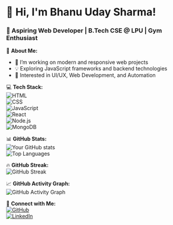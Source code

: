 # 👋 Hi, I'm Bhanu Uday Sharma!  
### 🚀 Aspiring Web Developer | B.Tech CSE @ LPU | Gym Enthusiast  

🌟 **About Me:**  
- 🔭 I’m working on modern and responsive web projects  
- 💡 Exploring JavaScript frameworks and backend technologies  
- 🎯 Interested in UI/UX, Web Development, and Automation  

💻 **Tech Stack:**  
![HTML](https://img.shields.io/badge/-HTML-orange?style=flat-square&logo=html5)  
![CSS](https://img.shields.io/badge/-CSS-blue?style=flat-square&logo=css3)  
![JavaScript](https://img.shields.io/badge/-JavaScript-yellow?style=flat-square&logo=javascript)  
![React](https://img.shields.io/badge/-React-blue?style=flat-square&logo=react)  
![Node.js](https://img.shields.io/badge/-Node.js-green?style=flat-square&logo=node.js)  
![MongoDB](https://img.shields.io/badge/-MongoDB-black?style=flat-square&logo=mongodb)  

📊 **GitHub Stats:**  
![Your GitHub stats](https://github-readme-stats.vercel.app/api?username=SharmaUdayBhanu&show_icons=true&theme=dark)  
![Top Languages](https://github-readme-stats.vercel.app/api/top-langs/?username=SharmaUdayBhanu&layout=compact&theme=dark)  

🔥 **GitHub Streak:**  
![GitHub Streak](https://github-readme-streak-stats.herokuapp.com/?user=SharmaUdayBhanu&theme=dark)  

📈 **GitHub Activity Graph:**  
![GitHub Activity Graph](https://github-readme-activity-graph.vercel.app/graph?username=SharmaUdayBhanu&theme=react-dark)  

🔗 **Connect with Me:**  
[![GitHub](https://img.shields.io/badge/-GitHub-181717?style=flat-square&logo=github)](https://github.com/SharmaUdayBhanu/)  
[![LinkedIn](https://img.shields.io/badge/-LinkedIn-blue?style=flat-square&logo=linkedin)](https://www.linkedin.com/in/sharmaudaybhanu/)  

